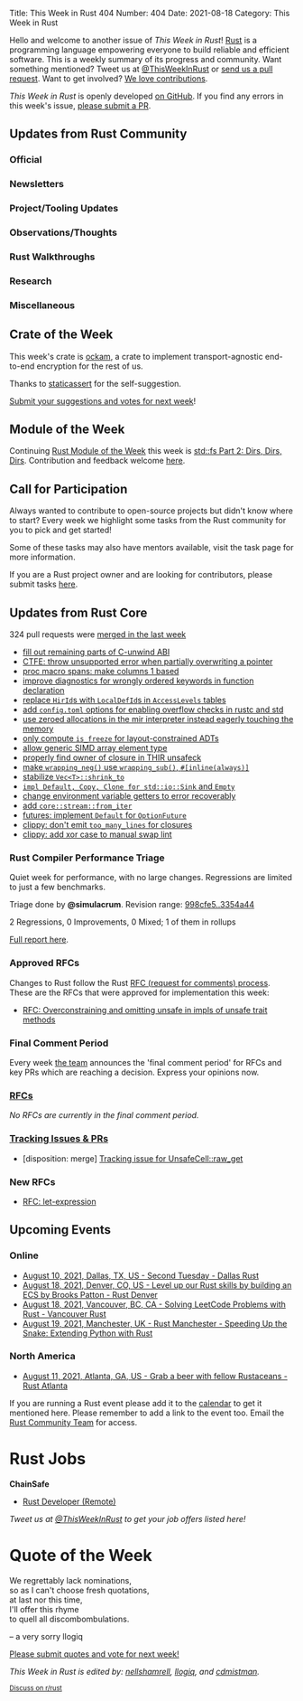 Title: This Week in Rust 404
Number: 404
Date: 2021-08-18
Category: This Week in Rust

Hello and welcome to another issue of *This Week in Rust*!
[Rust](http://rust-lang.org) is a programming language empowering everyone to build reliable and efficient software.
This is a weekly summary of its progress and community.
Want something mentioned? Tweet us at [@ThisWeekInRust](https://twitter.com/ThisWeekInRust) or [send us a pull request](https://github.com/rust-lang/this-week-in-rust).
Want to get involved? [We love contributions](https://github.com/rust-lang/rust/blob/master/CONTRIBUTING.md).

*This Week in Rust* is openly developed [on GitHub](https://github.com/rust-lang/this-week-in-rust).
If you find any errors in this week's issue, [please submit a PR](https://github.com/rust-lang/this-week-in-rust/pulls).

## Updates from Rust Community

### Official

### Newsletters

### Project/Tooling Updates

### Observations/Thoughts

### Rust Walkthroughs

### Research

### Miscellaneous

## Crate of the Week

This week's crate is [ockam](https://crates.io/crates/ockam), a crate to implement transport-agnostic end-to-end encryption for the rest of us.

Thanks to [staticassert](https://users.rust-lang.org/t/crate-of-the-week/2704/943) for the self-suggestion.

[Submit your suggestions and votes for next week][submit_crate]!

[submit_crate]: https://users.rust-lang.org/t/crate-of-the-week/2704

## Module of the Week

Continuing [Rust Module of the Week](https://motw.rs) this week is [std::fs Part 2: Dirs, Dirs, Dirs](https://motw.rs/blog/2021/08/08/stdfs-part-2-dirs-dirs-dirs/). Contribution and feedback welcome [here](https://github.com/slyons/rust-module-of-the-week).

## Call for Participation

Always wanted to contribute to open-source projects but didn't know where to start?
Every week we highlight some tasks from the Rust community for you to pick and get started!

Some of these tasks may also have mentors available, visit the task page for more information.

If you are a Rust project owner and are looking for contributors, please submit tasks [here][guidelines].

[guidelines]: https://users.rust-lang.org/t/twir-call-for-participation/4821

## Updates from Rust Core

324 pull requests were [merged in the last week][merged]

[merged]: https://github.com/search?q=is%3Apr+org%3Arust-lang+is%3Amerged+merged%3A2021-08-02..2021-08-09

* [fill out remaining parts of C-unwind ABI](https://github.com/rust-lang/rust/pull/86155)
* [CTFE: throw unsupported error when partially overwriting a pointer](https://github.com/rust-lang/rust/pull/87248)
* [proc macro spans: make columns 1 based](https://github.com/rust-lang/rust/pull/87712)
* [improve diagnostics for wrongly ordered keywords in function declaration](https://github.com/rust-lang/rust/pull/87235)
* [replace `HirId`s with `LocalDefId`s in `AccessLevels` tables](https://github.com/rust-lang/rust/pull/87568)
* [add `config.toml` options for enabling overflow checks in rustc and std](https://github.com/rust-lang/rust/pull/87784)
* [use zeroed allocations in the mir interpreter instead eagerly touching the memory](https://github.com/rust-lang/rust/pull/87777)
* [only compute `is_freeze` for layout-constrained ADTs](https://github.com/rust-lang/rust/pull/87737)
* [allow generic SIMD array element type](https://github.com/rust-lang/rust/pull/87716)
* [properly find owner of closure in THIR unsafeck](https://github.com/rust-lang/rust/pull/87645)
* [make `wrapping_neg()` use `wrapping_sub()`, `#[inline(always)]`](https://github.com/rust-lang/rust/pull/87150)
* [stabilize `Vec<T>::shrink_to`](https://github.com/rust-lang/rust/pull/86879)
* [`impl Default, Copy, Clone for std::io::Sink` and `Empty`](https://github.com/rust-lang/rust/pull/86744)
* [change environment variable getters to error recoverably](https://github.com/rust-lang/rust/pull/86183)
* [add `core::stream::from_iter`](https://github.com/rust-lang/rust/pull/81797)
* [futures: implement `Default` for `OptionFuture`](https://github.com/rust-lang/futures-rs/pull/2471)
* [clippy: don't emit `too_many_lines` for closures](https://github.com/rust-lang/rust-clippy/pull/7534)
* [clippy: add xor case to manual swap lint](https://github.com/rust-lang/rust-clippy/pull/7506)

### Rust Compiler Performance Triage

Quiet week for performance, with no large changes. Regressions are limited to just a few benchmarks.

Triage done by **@simulacrum**.
Revision range: [998cfe5..3354a44](https://perf.rust-lang.org/?start=998cfe5aad7c21eb19a4bca50f05a13354706970&end=3354a44d2fa8d5ba6b8d6b40d2596de2c8292ec1&absolute=false&stat=instructions%3Au)

2 Regressions, 0 Improvements, 0 Mixed; 1 of them in rollups

[Full report here](https://github.com/rust-lang/rustc-perf/blob/master/triage/2021-08-03.md).

### Approved RFCs

Changes to Rust follow the Rust [RFC (request for comments) process](https://github.com/rust-lang/rfcs#rust-rfcs). These
are the RFCs that were approved for implementation this week:

* [RFC: Overconstraining and omitting unsafe in impls of unsafe trait methods](https://github.com/rust-lang/rfcs/pull/2316)

### Final Comment Period

Every week [the team](https://www.rust-lang.org/team.html) announces the
'final comment period' for RFCs and key PRs which are reaching a
decision. Express your opinions now.

### [RFCs](https://github.com/rust-lang/rfcs/labels/final-comment-period)

*No RFCs are currently in the final comment period.*

### [Tracking Issues & PRs](https://github.com/rust-lang/rust/labels/final-comment-period)

* [disposition: merge] [Tracking issue for UnsafeCell::raw_get](https://github.com/rust-lang/rust/issues/66358)

### New RFCs

* [RFC: let-expression](https://github.com/rust-lang/rfcs/pull/3159)

## Upcoming Events

### Online

* [August 10, 2021, Dallas, TX, US - Second Tuesday - Dallas Rust](https://www.meetup.com/Dallas-Rust/events/vqtjcsycclbnb/)
* [August 18, 2021, Denver, CO, US - Level up our Rust skills by building an ECS by Brooks Patton - Rust Denver](https://www.meetup.com/Rust-Boulder-Denver/events/278909353/)
* [August 18, 2021, Vancouver, BC, CA - Solving LeetCode Problems with Rust - Vancouver Rust](https://www.meetup.com/Vancouver-Rust/events/zkqvjsycclbxb/)
* [August 19, 2021, Manchester, UK - Rust Manchester - Speeding Up the Snake: Extending Python with Rust](https://www.meetup.com/rust-manchester/events/279730616/)

### North America

* [August 11, 2021, Atlanta, GA, US - Grab a beer with fellow Rustaceans - Rust Atlanta](https://www.meetup.com/Rust-ATL/events/lhpkmsycclbpb/)

If you are running a Rust event please add it to the [calendar] to get
it mentioned here. Please remember to add a link to the event too.
Email the [Rust Community Team][community] for access.

[calendar]: https://www.google.com/calendar/embed?src=apd9vmbc22egenmtu5l6c5jbfc%40group.calendar.google.com
[community]: mailto:community-team@rust-lang.org

# Rust Jobs

**ChainSafe**

* [Rust Developer (Remote)](https://jobs.smartrecruiters.com/ChainSafeSystemsInc/743999739358248-rust-developer)

*Tweet us at [@ThisWeekInRust](https://twitter.com/ThisWeekInRust) to get your job offers listed here!*

# Quote of the Week

We regrettably lack nominations,  
so as I can't choose fresh quotations,  
at last nor this time,  
I'll offer this rhyme  
to quell all discombombulations.

– a very sorry llogiq

[Please submit quotes and vote for next week!](https://users.rust-lang.org/t/twir-quote-of-the-week/328)

*This Week in Rust is edited by: [nellshamrell](https://github.com/nellshamrell), [llogiq](https://github.com/llogiq), and [cdmistman](https://github.com/cdmistman).*

<small>[Discuss on r/rust](https://www.reddit.com/r/rust/comments/k5nsab/this_week_in_rust_367/)</small>
